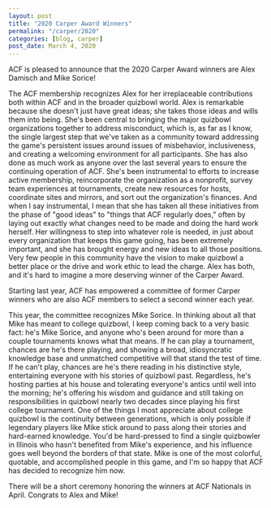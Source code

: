 ```yaml
---
layout: post
title: "2020 Carper Award Winners"
permalink: "/carper/2020"
categories: [blog, carper]
post_date: March 4, 2020
---
```


ACF is pleased to announce that the 2020 Carper Award winners are Alex Damisch and Mike Sorice!

The ACF membership recognizes Alex for her irreplaceable contributions both within ACF and in the broader quizbowl world. Alex is remarkable because she doesn't just have great ideas; she takes those ideas and wills them into being. She's been central to bringing the major quizbowl organizations together to address misconduct, which is, as far as I know, the single largest step that we've taken as a community toward addressing the game's persistent issues around issues of misbehavior, inclusiveness, and creating a welcoming environment for all participants. She has also done as much work as anyone over the last several years to ensure the continuing operation of ACF. She's been instrumental to efforts to increase active membership, reincorporate the organization as a nonprofit, survey team experiences at tournaments, create new resources for hosts, coordinate sites and mirrors, and sort out the organization's finances. And when I say instrumental, I mean that she has taken all these initiatives from the phase of "good ideas" to "things that ACF regularly does," often by laying out exactly what changes need to be made and doing the hard work herself. Her willingness to step into whatever role is needed, in just about every organization that keeps this game going, has been extremely important, and she has brought energy and new ideas to all those positions. Very few people in this community have the vision to make quizbowl a better place or the drive and work ethic to lead the charge. Alex has both, and it's hard to imagine a more deserving winner of the Carper Award.

Starting last year, ACF has empowered a committee of former Carper winners who are also ACF members to select a second winner each year.

This year, the committee recognizes Mike Sorice. In thinking about all that Mike has meant to college quizbowl, I keep coming back to a very basic fact: he's Mike Sorice, and anyone who's been around for more than a couple tournaments knows what that means. If he can play a tournament, chances are he's there playing, and showing a broad, idiosyncratic knowledge base and unmatched competitive will that stand the test of time. If he can't play, chances are he's there reading in his distinctive style, entertaining everyone with his stories of quizbowl past. Regardless, he's hosting parties at his house and tolerating everyone's antics until well into the morning; he's offering his wisdom and guidance and still taking on responsibilities in quizbowl nearly two decades since playing his first college tournament. One of the things I most appreciate about college quizbowl is the continuity between generations, which is only possible if legendary players like Mike stick around to pass along their stories and hard-earned knowledge. You'd be hard-pressed to find a single quizbowler in Illinois who hasn't benefited from Mike's experience, and his influence goes well beyond the borders of that state. Mike is one of the most colorful, quotable, and accomplished people in this game, and I'm so happy that ACF has decided to recognize him now.

There will be a short ceremony honoring the winners at ACF Nationals in April. Congrats to Alex and Mike!